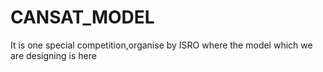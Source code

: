 # CANSAT_MODEL
It is one special competition,organise by ISRO where the model which we are designing is here
